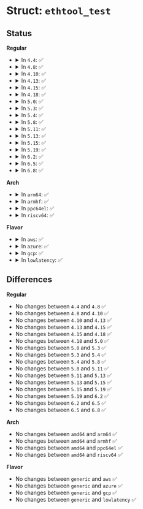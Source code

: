 # Struct: <code>ethtool_test</code>

## Status
<b>Regular</b>
<ul>
<li>
<details>
<summary>In <code>4.4</code>: ✅</summary>

```c
struct ethtool_test {
    __u32 cmd;
    __u32 flags;
    __u32 reserved;
    __u32 len;
    __u64 data[0];
};
```
</details>
</li>
<li>
<details>
<summary>In <code>4.8</code>: ✅</summary>

```c
struct ethtool_test {
    __u32 cmd;
    __u32 flags;
    __u32 reserved;
    __u32 len;
    __u64 data[0];
};
```
</details>
</li>
<li>
<details>
<summary>In <code>4.10</code>: ✅</summary>

```c
struct ethtool_test {
    __u32 cmd;
    __u32 flags;
    __u32 reserved;
    __u32 len;
    __u64 data[0];
};
```
</details>
</li>
<li>
<details>
<summary>In <code>4.13</code>: ✅</summary>

```c
struct ethtool_test {
    __u32 cmd;
    __u32 flags;
    __u32 reserved;
    __u32 len;
    __u64 data[0];
};
```
</details>
</li>
<li>
<details>
<summary>In <code>4.15</code>: ✅</summary>

```c
struct ethtool_test {
    __u32 cmd;
    __u32 flags;
    __u32 reserved;
    __u32 len;
    __u64 data[0];
};
```
</details>
</li>
<li>
<details>
<summary>In <code>4.18</code>: ✅</summary>

```c
struct ethtool_test {
    __u32 cmd;
    __u32 flags;
    __u32 reserved;
    __u32 len;
    __u64 data[0];
};
```
</details>
</li>
<li>
<details>
<summary>In <code>5.0</code>: ✅</summary>

```c
struct ethtool_test {
    __u32 cmd;
    __u32 flags;
    __u32 reserved;
    __u32 len;
    __u64 data[0];
};
```
</details>
</li>
<li>
<details>
<summary>In <code>5.3</code>: ✅</summary>

```c
struct ethtool_test {
    __u32 cmd;
    __u32 flags;
    __u32 reserved;
    __u32 len;
    __u64 data[0];
};
```
</details>
</li>
<li>
<details>
<summary>In <code>5.4</code>: ✅</summary>

```c
struct ethtool_test {
    __u32 cmd;
    __u32 flags;
    __u32 reserved;
    __u32 len;
    __u64 data[0];
};
```
</details>
</li>
<li>
<details>
<summary>In <code>5.8</code>: ✅</summary>

```c
struct ethtool_test {
    __u32 cmd;
    __u32 flags;
    __u32 reserved;
    __u32 len;
    __u64 data[0];
};
```
</details>
</li>
<li>
<details>
<summary>In <code>5.11</code>: ✅</summary>

```c
struct ethtool_test {
    __u32 cmd;
    __u32 flags;
    __u32 reserved;
    __u32 len;
    __u64 data[0];
};
```
</details>
</li>
<li>
<details>
<summary>In <code>5.13</code>: ✅</summary>

```c
struct ethtool_test {
    __u32 cmd;
    __u32 flags;
    __u32 reserved;
    __u32 len;
    __u64 data[0];
};
```
</details>
</li>
<li>
<details>
<summary>In <code>5.15</code>: ✅</summary>

```c
struct ethtool_test {
    __u32 cmd;
    __u32 flags;
    __u32 reserved;
    __u32 len;
    __u64 data[0];
};
```
</details>
</li>
<li>
<details>
<summary>In <code>5.19</code>: ✅</summary>

```c
struct ethtool_test {
    __u32 cmd;
    __u32 flags;
    __u32 reserved;
    __u32 len;
    __u64 data[0];
};
```
</details>
</li>
<li>
<details>
<summary>In <code>6.2</code>: ✅</summary>

```c
struct ethtool_test {
    __u32 cmd;
    __u32 flags;
    __u32 reserved;
    __u32 len;
    __u64 data[0];
};
```
</details>
</li>
<li>
<details>
<summary>In <code>6.5</code>: ✅</summary>

```c
struct ethtool_test {
    __u32 cmd;
    __u32 flags;
    __u32 reserved;
    __u32 len;
    __u64 data[0];
};
```
</details>
</li>
<li>
<details>
<summary>In <code>6.8</code>: ✅</summary>

```c
struct ethtool_test {
    __u32 cmd;
    __u32 flags;
    __u32 reserved;
    __u32 len;
    __u64 data[0];
};
```
</details>
</li>
</ul>
<b>Arch</b>
<ul>
<li>
<details>
<summary>In <code>arm64</code>: ✅</summary>

```c
struct ethtool_test {
    __u32 cmd;
    __u32 flags;
    __u32 reserved;
    __u32 len;
    __u64 data[0];
};
```
</details>
</li>
<li>
<details>
<summary>In <code>armhf</code>: ✅</summary>

```c
struct ethtool_test {
    __u32 cmd;
    __u32 flags;
    __u32 reserved;
    __u32 len;
    __u64 data[0];
};
```
</details>
</li>
<li>
<details>
<summary>In <code>ppc64el</code>: ✅</summary>

```c
struct ethtool_test {
    __u32 cmd;
    __u32 flags;
    __u32 reserved;
    __u32 len;
    __u64 data[0];
};
```
</details>
</li>
<li>
<details>
<summary>In <code>riscv64</code>: ✅</summary>

```c
struct ethtool_test {
    __u32 cmd;
    __u32 flags;
    __u32 reserved;
    __u32 len;
    __u64 data[0];
};
```
</details>
</li>
</ul>
<b>Flavor</b>
<ul>
<li>
<details>
<summary>In <code>aws</code>: ✅</summary>

```c
struct ethtool_test {
    __u32 cmd;
    __u32 flags;
    __u32 reserved;
    __u32 len;
    __u64 data[0];
};
```
</details>
</li>
<li>
<details>
<summary>In <code>azure</code>: ✅</summary>

```c
struct ethtool_test {
    __u32 cmd;
    __u32 flags;
    __u32 reserved;
    __u32 len;
    __u64 data[0];
};
```
</details>
</li>
<li>
<details>
<summary>In <code>gcp</code>: ✅</summary>

```c
struct ethtool_test {
    __u32 cmd;
    __u32 flags;
    __u32 reserved;
    __u32 len;
    __u64 data[0];
};
```
</details>
</li>
<li>
<details>
<summary>In <code>lowlatency</code>: ✅</summary>

```c
struct ethtool_test {
    __u32 cmd;
    __u32 flags;
    __u32 reserved;
    __u32 len;
    __u64 data[0];
};
```
</details>
</li>
</ul>

## Differences
<b>Regular</b>
<ul>
<li>
No changes between <code>4.4</code> and <code>4.8</code> ✅
</li>
<li>
No changes between <code>4.8</code> and <code>4.10</code> ✅
</li>
<li>
No changes between <code>4.10</code> and <code>4.13</code> ✅
</li>
<li>
No changes between <code>4.13</code> and <code>4.15</code> ✅
</li>
<li>
No changes between <code>4.15</code> and <code>4.18</code> ✅
</li>
<li>
No changes between <code>4.18</code> and <code>5.0</code> ✅
</li>
<li>
No changes between <code>5.0</code> and <code>5.3</code> ✅
</li>
<li>
No changes between <code>5.3</code> and <code>5.4</code> ✅
</li>
<li>
No changes between <code>5.4</code> and <code>5.8</code> ✅
</li>
<li>
No changes between <code>5.8</code> and <code>5.11</code> ✅
</li>
<li>
No changes between <code>5.11</code> and <code>5.13</code> ✅
</li>
<li>
No changes between <code>5.13</code> and <code>5.15</code> ✅
</li>
<li>
No changes between <code>5.15</code> and <code>5.19</code> ✅
</li>
<li>
No changes between <code>5.19</code> and <code>6.2</code> ✅
</li>
<li>
No changes between <code>6.2</code> and <code>6.5</code> ✅
</li>
<li>
No changes between <code>6.5</code> and <code>6.8</code> ✅
</li>
</ul>
<b>Arch</b>
<ul>
<li>
No changes between <code>amd64</code> and <code>arm64</code> ✅
</li>
<li>
No changes between <code>amd64</code> and <code>armhf</code> ✅
</li>
<li>
No changes between <code>amd64</code> and <code>ppc64el</code> ✅
</li>
<li>
No changes between <code>amd64</code> and <code>riscv64</code> ✅
</li>
</ul>
<b>Flavor</b>
<ul>
<li>
No changes between <code>generic</code> and <code>aws</code> ✅
</li>
<li>
No changes between <code>generic</code> and <code>azure</code> ✅
</li>
<li>
No changes between <code>generic</code> and <code>gcp</code> ✅
</li>
<li>
No changes between <code>generic</code> and <code>lowlatency</code> ✅
</li>
</ul>
